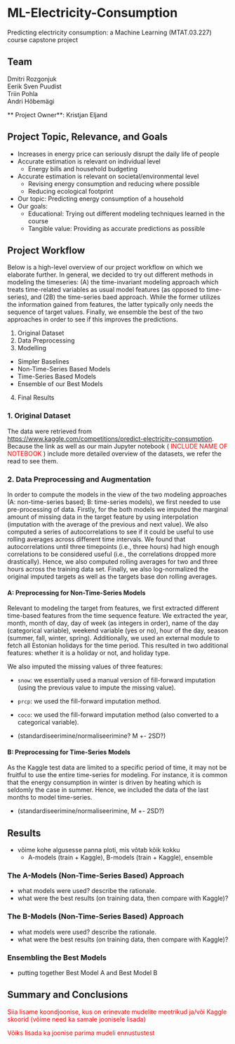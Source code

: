 # ML-Electricity-Consumption
Predicting electricity consumption: a Machine Learning (MTAT.03.227) course capstone project

## Team
Dmitri Rozgonjuk <br>
Eerik Sven Puudist <br>
Triin Pohla <br>
Andri Hõbemägi <br>

** Project Owner**: Kristjan Eljand

## Project Topic, Relevance, and Goals
- Increases in energy price can seriously disrupt the daily life of people
- Accurate estimation is relevant on individual level
  - Energy bills and household budgeting
- Accurate estimation is relevant on societal/environmental level
  - Revising energy consumption and reducing where possible
  - Reducing ecological footprint
- Our topic: Predicting energy consumption of a household
- Our goals:
  - Educational: Trying out different modeling techniques learned in the course
  - Tangible value: Providing as accurate predictions as possible

## Project Workflow
Below is a high-level overview of our project workflow on which we elaborate further. In general, we decided to try out different methods in modeling the timeseries: (A) the time-invariant modeling approach which treats time-related variables as usual model features (as opposed to time-series), and (2B) the time-series baed approach. While the former utilizes the information gained from features, the latter typically only needs the sequence of target values. Finally, we ensemble the best of the two approaches in order to see if this improves the predictions.

1. Original Dataset
2. Data Preprocessing
3. Modelling
  - Simpler Baselines
  - Non-Time-Series Based Models
  - Time-Series Based Models
  - Ensemble of our Best Models
4. Final Results

### 1. Original Dataset
The data were retrieved from https://www.kaggle.com/competitions/predict-electricity-consumption. Because the link as well as our main Jupyter notebook (<font color='red'> INCLUDE NAME OF NOTEBOOK </font>) include more detailed overview of the datasets, we refer the read to see them.
    
### 2. Data Preprocessing and Augmentation
In order to compute the models in the view of the two modeling approaches (A: non-time-series based; B: time-series models), we first needed to use pre-processing of data. Firstly, for the both models we imputed the marginal amount of missing data in the target feature by using interpolation (imputation with the average of the previous and next value). We also computed a series of autocorrelations to see if it could be useful to use rolling averages across different time intervals. We found that autocorrelations until three timepoints (i.e., three hours) had high enough correlations to be considered useful (i.e., the correlations dropped more drastically). Hence, we also computed rolling averages for two and three hours across the training data set. Finally, we also log-normalized the original imputed targets as well as the targets base don rolling averages.

#### A: Preprocessing for Non-Time-Series Models
Relevant to modeling the target from features, we first extracted different time-based features from the time sequence feature. We extracted the year, month, month of day, day of week (as integers in order), name of the day (categorical variable), weekend variable (yes or no), hour of the day, season (summer, fall, winter, spring). Additionally, we used an external module to fetch all Estonian holidays for the time period. This resulted in two additional features: whether it is a holiday or not, and holiday type.

We also imputed the missing values of three features:
- `snow`: we essentially used a manual version of fill-forward imputation (using the previous value to impute the missing value).
- `prcp`: we used the fill-forward imputation method.
- `coco`: we used the fill-forward imputation method (also converted to a categorical variable).


- (standardiseerimine/normaliseerimine? M +- 2SD?)

#### B: Preprocessing for Time-Series Models
As the Kaggle test data are limited to a specific period of time, it may not be fruitful to use the entire time-series for modeling. For instance, it is common that the energy consumption in winter is driven by heating which is seldomly the case in summer. Hence, we included the data of the last months to model time-series.


- (standardiseerimine/normaliseerimine, M +- 2SD?)

## Results
- võime kohe algusesse panna ploti, mis võtab kõik kokku
    - A-models (train + Kaggle), B-models (train + Kaggle), ensemble


### The A-Models (Non-Time-Series Based) Approach
- what models were used? describe the rationale.
- what were the best results (on training data, then compare with Kaggle)?

### The B-Models (Non-Time-Series Based) Approach
- what models were used? describe the rationale.
- what were the best results (on training data, then compare with Kaggle)?

### Ensembling the Best Models
- putting together Best Model A and Best Model B

## Summary and Conclusions

<font color = 'red'> Siia lisame koondjoonise, kus on erinevate mudelite meetrikud ja/või Kaggle skoorid (võime need ka samale joonisele lisada)  </font>

<font color = 'red'> Võiks lisada ka joonise parima mudeli ennustustest </font>


